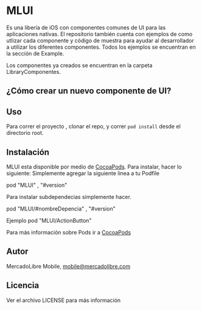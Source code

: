 
# MLUI
Es una libería de iOS con componentes comunes de UI para las aplicaciones nativas.
El repositorio también cuenta con ejemplos de como utlizar cada componente y código de muestra para ayudar al desarrollador a utilizar los diferentes componentes.
Todos los ejemplos se encuentran en la sección de Example.

Los componentes ya creados se encuentran en la carpeta LibraryComponentes.

## ¿Cómo crear un nuevo componente de UI?

## Uso

Para correr el proyecto , clonar el repo, y correr `pod install` desde el directorio root.

## Instalación

MLUI esta disponible por medio de [CocoaPods](https://cocoapods.org). Para instalar, hacer lo siguiente:
Simplemente agregar la siguiente linea a tu Podfile

pod "MLUI" , "#version"

Para instalar subdependecias simplemente hacer.

pod "MLUI/#nombreDepencia" , "#version"

Ejemplo pod "MLUI/ActionButton"

Para más información sobre Pods ir a [CocoaPods](http://cocoapods.org/)

## Autor

MercadoLibre Mobile, mobile@mercadolibre.com


## Licencia
Ver el archivo LICENSE para más información

